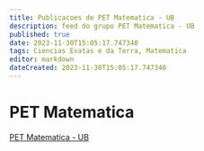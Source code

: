 ```yaml
---
title: Publicacoes de PET Matematica - UB 
description: feed do grupo PET Matematica - UB
published: true
date: 2023-11-30T15:05:17.747340
tags: Ciencias Exatas e da Terra, Matematica
editor: markdown
dateCreated: 2023-11-30T15:05:17.747340
---
```


# PET Matematica
[PET Matematica - UB](/grupo/240PETMatematicaUB)